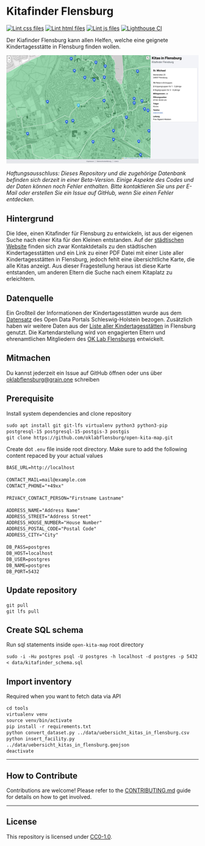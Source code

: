 # Kitafinder Flensburg

[![Lint css files](https://github.com/oklabflensburg/open-kita-map/actions/workflows/lint-css.yml/badge.svg)](https://github.com/oklabflensburg/open-kita-map/actions/workflows/lint-css.yml)
[![Lint html files](https://github.com/oklabflensburg/open-kita-map/actions/workflows/lint-html.yml/badge.svg)](https://github.com/oklabflensburg/open-kita-map/actions/workflows/lint-html.yml)
[![Lint js files](https://github.com/oklabflensburg/open-kita-map/actions/workflows/lint-js.yml/badge.svg)](https://github.com/oklabflensburg/open-kita-map/actions/workflows/lint-js.yml)
[![Lighthouse CI](https://github.com/oklabflensburg/open-kita-map/actions/workflows/lighthouse.yml/badge.svg)](https://github.com/oklabflensburg/open-kita-map/actions/workflows/lighthouse.yml)

Der Kiafinder Flensburg kann allen Helfen, welche eine geignete Kindertagesstätte in Flensburg finden wollen.


![Kitafinder Flensburg](https://raw.githubusercontent.com/oklabflensburg/open-kita-map/main/screenshot_kitafinder_flensburg.jpg)

_Haftungsausschluss: Dieses Repository und die zugehörige Datenbank befinden sich derzeit in einer Beta-Version. Einige Aspekte des Codes und der Daten können noch Fehler enthalten. Bitte kontaktieren Sie uns per E-Mail oder erstellen Sie ein Issue auf GitHub, wenn Sie einen Fehler entdecken._



## Hintergrund

Die Idee, einen Kitafinder für Flensburg zu entwickeln, ist aus der eigenen Suche nach einer Kita für den Kleinen entstanden. Auf der [städtischen Website](https://www.flensburg.de/Kultur-Bildung/Bildungsb%C3%BCro/Kindertagesbetreuung/Kindertagesst%C3%A4tten) finden sich zwar Kontaktdetails zu den städtischen Kindertagesstätten und ein Link zu einer PDF Datei mit einer Liste aller Kindertagesstätten in Flensburg, jedoch fehlt eine übersichtliche Karte, die alle Kitas anzeigt. Aus dieser Fragestellung heraus ist diese Karte entstanden, um anderen Eltern die Suche nach einem Kitaplatz zu erleichtern.


## Datenquelle

Ein Großteil der Informationen der Kindertagesstätten wurde aus dem [Datensatz](https://opendata.schleswig-holstein.de/dataset/kindertagesstaetten-2024-01-17) des Open Data Portals Schleswig-Holstein bezogen. Zusätzlich haben wir weitere Daten aus der [Liste aller Kindertagesstätten](https://www.flensburg.de/media/custom/2306_2545_1.PDF) in Flensburg genutzt. Die Kartendarstellung wird von engagierten Eltern und ehrenamtlichen Mitgliedern des [OK Lab Flensburgs](https://oklabflensburg.de) entwickelt.



## Mitmachen

Du kannst jederzeit ein Issue auf GitHub öffnen oder uns über oklabflensburg@grain.one schreiben




## Prerequisite

Install system dependencies and clone repository

```
sudo apt install git git-lfs virtualenv python3 python3-pip postgresql-15 postgresql-15-postgis-3 postgis
git clone https://github.com/oklabflensburg/open-kita-map.git
```

Create dot `.env` file inside root directory. Make sure to add the following content repaced by your actual values

```
BASE_URL=http://localhost

CONTACT_MAIL=mail@example.com
CONTACT_PHONE="+49xx"

PRIVACY_CONTACT_PERSON="Firstname Lastname"

ADDRESS_NAME="Address Name"
ADDRESS_STREET="Address Street"
ADDRESS_HOUSE_NUMBER="House Number"
ADDRESS_POSTAL_CODE="Postal Code"
ADDRESS_CITY="City"

DB_PASS=postgres
DB_HOST=localhost
DB_USER=postgres
DB_NAME=postgres
DB_PORT=5432
```


## Update repository

```
git pull
git lfs pull
```


## Create SQL schema

Run sql statements inside `open-kita-map` root directory

```
sudo -i -Hu postgres psql -U postgres -h localhost -d postgres -p 5432 < data/kitafinder_schema.sql
```


## Import inventory

Required when you want to fetch data via API

```
cd tools
virtualenv venv
source venv/bin/activate
pip install -r requirements.txt
python convert_dataset.py ../data/uebersicht_kitas_in_flensburg.csv
python insert_facility.py ../data/uebersicht_kitas_in_flensburg.geojson
deactivate
```


---


## How to Contribute

Contributions are welcome! Please refer to the [CONTRIBUTING.md](CONTRIBUTING.md) guide for details on how to get involved.


---


## License

This repository is licensed under [CC0-1.0](LICENSE).
